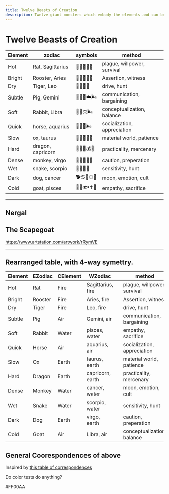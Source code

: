 ```yaml
---
title: Twelve Beasts of Creation
description: Twelve giant monsters which embody the elements and can be petitioned for superpowers.
---
```


#  Twelve Beasts of Creation

Element  | zodiac  |  symbols | method
---|---|---|---
Hot  | Rat, Sagittarius  | 🐀♐🏹🦠🔥  | plague, willpower, survival
Bright  | Rooster, Aries  |  🐓♈🐏🔆🔥 | Assertion, witness
Dry  | Tiger, Leo  | 🐅♌🦁🔥  | drive, hunt
Subtle  | Pig, Gemini  | 🐖♊👬☁️🌬  | communication, bargaining
Soft  | Rabbit, Libra  |  🐇♎⚖🌬 | conceptualization, balance
Quick  | horse, aquarius  |  🐎♒🏺🌬 | socialization, appreciation
Slow  | ox, taurus  | 🐂♉🐂🗻🗿  | material world, patience
Hard  | dragon, capricorn | 🐉♑🐐💰🗿  | practicality, mercenary
Dense  | monkey, virgo  | 🐒♍👧🦧🗿  | caution, preperation
Wet  | snake,  scorpio | 🐍♏🦂🌊  | sensitivity, hunt
Dark  | dog, cancer  |  🐕♋🦀🌕🌊 | moon, emotion, cult
Cold  | goat, pisces  | 🐐♓🐟✝️🌊  | empathy, sacrifice



---


## Nergal











## The Scapegoat

https://www.artstation.com/artwork/rRymVE


---

## Rearranged table, with 4-way symettry.

| Element | EZodiac | CElement | WZodiac           |   | method                      | color |   |
|---------|---------|----------|-------------------|---|-----------------------------|-------|---|
| Hot     | Rat     | Fire     | Sagittarius, fire |   | plague, willpower, survival |       |   |
| Bright  | Rooster | Fire     | Aries, fire       |   | Assertion, witness          |       |   |
| Dry     | Tiger   | Fire     | Leo, fire         |   | drive, hunt                 |       |   |
| Subtle  | Pig     | Air      | Gemini, air       |   | communication, bargaining   |       |   |
| Soft    | Rabbit  | Water    | pisces, water     |   | empathy, sacrifice          |       |   |
| Quick   | Horse   | Air      | aquarius, air     |   | socialization, appreciation |       |   |
| Slow    | Ox      | Earth    | taurus, earth     |   | material world, patience    |       |   |
| Hard    | Dragon  | Earth    | capricorn, earth  |   | practicality, mercenary     |       |   |
| Dense   | Monkey  | Water    | cancer, water     |   | moon, emotion, cult         |       |   |
| Wet     | Snake   | Water    | scorpio, water    |   | sensitivity, hunt           |       |   |
| Dark    | Dog     | Earth    | virgo, earth      |   | caution, preperation        |       |   |
| Cold    | Goat    | Air      | Libra, air        |   | conceptualization, balance  |       |   |



## General Coorespondences of above

Inspired by [this table of correspondences](http://epicsavingthrow.com/dnd/planescape_planes.htm)


Do color tests do anything?

#FF00AA

